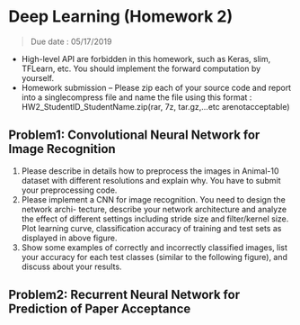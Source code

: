 # Deep Learning (Homework 2)
> Due date : 05/17/2019
- High-level API are forbidden in this homework, such as Keras, slim, TFLearn, etc. You should implement the forward computation by yourself.
- Homework submission – Please zip each of your source code and report into a singlecompress file and name the file using this format :  HW2_StudentID_StudentName.zip(rar, 7z, tar.gz,...etc arenotacceptable)

## Problem1: Convolutional Neural Network for Image Recognition
1. Please describe in details how to preprocess the images in Animal-10 dataset with different resolutions and explain why. You have to submit your preprocessing code.  
2. Please implement a CNN for image recognition. You need to design the network archi- tecture, describe your network architecture and analyze the effect of different settings including stride size and filter/kernel size. Plot learning curve, classification accuracy of training and test sets as displayed in above figure.
3. Show some examples of correctly and incorrectly classified images, list your accuracy for each test classes (similar to the following figure), and discuss about your results.

## Problem2: Recurrent Neural Network for Prediction of Paper Acceptance